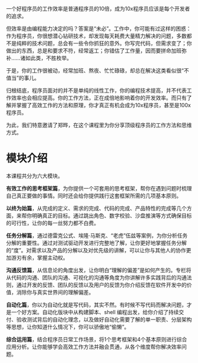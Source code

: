 一个好程序员的工作效率是普通程序员的10倍，成为10x程序员应该是每个开发者的追求。

但效率是由编程能力决定的吗？答案是“未必”。工作中，你可能有过这样的困惑：作为程序员，你很想潜心钻研技术，却发现每天耗费大量精力解决的问题，多数都不是纯粹的技术问题，总会有一些令你抓狂的意外。你写完代码，但需求变了；你做出的东西，总是和要求不符，经常返工；你错估了工作量，因而要拼命加班弥补……诸如此类，不胜枚举。

于是，你的工作很被动，经常加班、熬夜、忙忙碌碌，却总在解决这类看似很“不值当”的事儿。

归根结底，程序员面对的并不是单纯的线性工作，你的编程技术提高，并不代表工作效率也会相应提高。你的工作方法，正在成倍地影响着你的开发效率。而只有了解并掌握了高效工作的方法和原理，你才真正有机会成为10x程序员，甚至是100x程序员。

为此，我们特意邀请了郑晔，在这个课程里为你分享顶级程序员的工作方法和思维方式。

# 模块介绍

本课程共分为六大模块。

**有效工作的思考框架篇**，为你提供一个可套用的思考框架，帮你在遇到问题时梳理自己真正要做的事情。同时还会给你提供践行这套框架所需的几项基本原则。

**以终为始篇**，从完成的定义、需求的完成、代码的完成、产品特性的完成等几个方面，来帮你明确真正的目标。通过跳出角色、数字校验、沙盘推演等方式确保目标的可行性，让你的每一丝努力都不白费。

**任务分解篇**，通过德雷克公式、埃隆·马斯克、“老虎”伍兹等案例，为你分析任务分解的重要性。通过对测试驱动开发进行完整地了解，让你更好地掌握任务分解的“度”。对需求以及产品的分解以及对优先级的讲解，可以让你与其他人的协作更加游刃有余，掌握主动权。

**沟通反馈篇**，从信息论的角度出发，让你明白“理解的偏差”是如何产生的。专栏将从代码的沟通、团队的沟通、可视化的沟通等角度为你讲解许多实践背后的沟通法则，通过开发的反馈、团队的反馈以及用户的反馈为你介绍反馈在软件开发中的价值，消除你与真实世界间的理解偏差。

**自动化篇**，你以为自动化就是写代码，其实不然。有时候不写代码而解决问题，才是一个好方案。自动化版块中从构建脚本、shell 编程出发，给你介绍了持续交付、验收测试背后的自动化理念，以及做好自动化需要了解的单一职责、分层架构等思想，让你知道什么情况下，你可以骄傲地“偷懒”。

**综合运用篇**，结合程序员日常工作场景，将1个思考框架和4个基本原则进行综合应用分析。让你能够学会高效工作方法并融会贯通，从各个维度帮你解决效率问题。